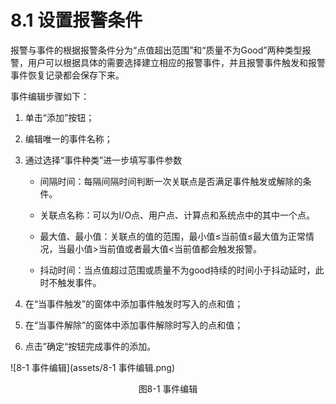 # 8.1 设置报警条件

报警与事件的根据报警条件分为“点值超出范围”和“质量不为Good”两种类型报警，用户可以根据具体的需要选择建立相应的报警事件，并且报警事件触发和报警事件恢复记录都会保存下来。

事件编辑步骤如下：

1.  单击“添加”按钮； 

2. 编辑唯一的事件名称； 

3. 通过选择“事件种类”进一步填写事件参数 

   - 间隔时间：每隔间隔时间判断一次关联点是否满足事件触发或解除的条件。 

   - 关联点名称：可以为I/O点、用户点、计算点和系统点中的其中一个点。 
   - 最大值、最小值：关联点的值的范围，最小值≤当前值≤最大值为正常情况，当最小值>当前值或者最大值<当前值都会触发报警。 
   - 抖动时间：当点值超过范围或质量不为good持续的时间小于抖动延时，此时不触发事件。 

4. 在“当事件触发”的窗体中添加事件触发时写入的点和值； 

5. 在“当事件解除”的窗体中添加事件解除时写入的点和值； 

6. 点击”确定“按钮完成事件的添加。

![8-1 事件编辑](assets/8-1 事件编辑.png)

<center>图8-1 事件编辑</center>

